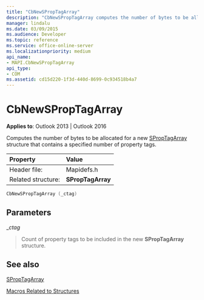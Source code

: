 ```yaml
---
title: "CbNewSPropTagArray"
description: "CbNewSPropTagArray computes the number of bytes to be allocated for a new SPropTagArray structure that contains a specified number of property tags."
manager: lindalu
ms.date: 03/09/2015
ms.audience: Developer
ms.topic: reference
ms.service: office-online-server
ms.localizationpriority: medium
api_name:
- MAPI.CbNewSPropTagArray
api_type:
- COM
ms.assetid: cd15d220-1f3d-440d-8699-0c934518b4a7
---
```


# CbNewSPropTagArray

  
  
**Applies to**: Outlook 2013 | Outlook 2016 
  
Computes the number of bytes to be allocated for a new [SPropTagArray](sproptagarray.md) structure that contains a specified number of property tags. 
  
|Property |Value |
|:-----|:-----|
|Header file:  <br/> |Mapidefs.h  <br/> |
|Related structure:  <br/> |**SPropTagArray** <br/> |
   
```cpp
CbNewSPropTagArray (_ctag)
```

## Parameters

 __ctag_
  
> Count of property tags to be included in the new **SPropTagArray** structure. 
    
## See also



[SPropTagArray](sproptagarray.md)


[Macros Related to Structures](macros-related-to-structures.md)


